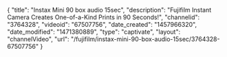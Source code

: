 {
    "title": "Instax Mini 90 box audio 15sec",
    "description": "Fujifilm Instant Camera Creates One-of-a-Kind Prints in 90 Seconds!",
    "channelid": "3764328",
    "videoid": "67507756",
    "date_created": "1457966320",
    "date_modified": "1471380889",
    "type": "captivate",
    "layout": "channelVideo",
    "url": "\/fujifilm\/instax-mini-90-box-audio-15sec\/3764328-67507756"
}